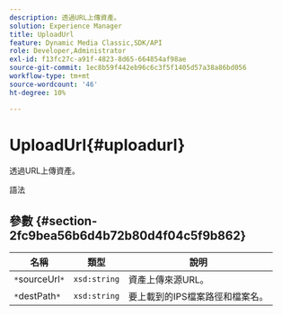 ```yaml
---
description: 透過URL上傳資產。
solution: Experience Manager
title: UploadUrl
feature: Dynamic Media Classic,SDK/API
role: Developer,Administrator
exl-id: f13fc27c-a91f-4823-8d65-664854af98ae
source-git-commit: 1ec8b59f442eb96c6c3f5f1405d57a38a86bd056
workflow-type: tm+mt
source-wordcount: '46'
ht-degree: 10%

---
```


# UploadUrl{#uploadurl}

透過URL上傳資產。

語法

## 參數 {#section-2fc9bea56b6d4b72b80d4f04c5f9b862}

| 名稱 | 類型 | 說明 |
|---|---|---|
| `*`sourceUrl`*` | `xsd:string` | 資產上傳來源URL。 |
| `*`destPath`*` | `xsd:string` | 要上載到的IPS檔案路徑和檔案名。 |
